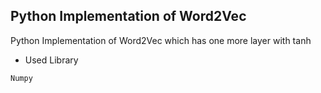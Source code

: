 ## Python Implementation of Word2Vec

Python Implementation of Word2Vec which has one more layer with tanh


- Used Library

```
Numpy
```



